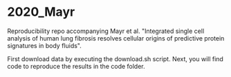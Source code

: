 # 2020_Mayr
Reproducibility repo accompanying  Mayr et al. "Integrated single cell analysis of human lung fibrosis resolves cellular origins of predictive protein signatures in body fluids".

First download data by executing the download.sh script. Next, you will find code to reproduce the results in the code folder.
